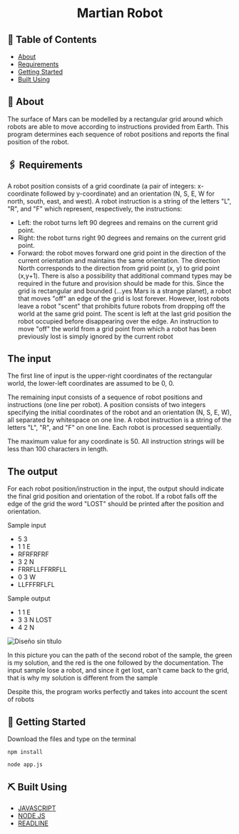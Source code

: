 <h1 align="center">Martian Robot</h1>
 
## 📝 Table of Contents
- [About](#about)
- [Requirements](#requirements)
- [Getting Started](#getting_started)
- [Built Using](#built_using)

## 🧐 About <a name = "about"></a>
The surface of Mars can be modelled by a rectangular grid around which robots are able to move according to instructions provided from Earth. This program determines each sequence of robot positions and reports the final position of the robot.

## 🖇 Requirements <a name="requirements"></a>
A robot position consists of a grid coordinate (a pair of integers: x-coordinate followed by y-coordinate) and an orientation (N, S, E, W for north, south, east, and west). A robot instruction is a string of the letters "L", "R", and "F" which represent, respectively, the instructions:
- Left: the robot turns left 90 degrees and remains on the current grid point.
- Right: the robot turns right 90 degrees and remains on the current grid point.
- Forward: the robot moves forward one grid point in the direction of the current orientation and maintains the same orientation.
The direction North corresponds to the direction from grid point (x, y) to grid point (x,y+1).
There is also a possibility that additional command types may be required in the future and provision should be made for this.
Since the grid is rectangular and bounded (...yes Mars is a strange planet), a robot that moves "off" an edge of the grid is lost forever. 
However, lost robots leave a robot "scent" that prohibits future robots from dropping off the world at the same grid point. The scent is left at the last grid position the robot occupied before disappearing over the edge. An instruction to move "off" the world from a grid point from which a robot has been previously lost is simply ignored by the current robot

<h2> The input</h2>
The first line of input is the upper-right coordinates of the rectangular world, the lower-left coordinates are assumed to be 0, 0.

The remaining input consists of a sequence of robot positions and instructions (one line per robot). A position consists of two integers specifying the initial coordinates of the robot and an orientation (N, S, E, W), all separated by whitespace on one line. A robot instruction is a string of the letters "L", "R", and "F" on one line.
Each robot is processed sequentially.

The maximum value for any coordinate is 50.
All instruction strings will be less than 100 characters in length.

<h2> The output</h2>
For each robot position/instruction in the input, the output should indicate the final grid position and orientation of the robot. If a robot falls off the edge of the grid the word "LOST" should be printed after the position and orientation. <br>

Sample input <br>
- 5 3 
- 1 1 E 
- RFRFRFRF 
- 3 2 N 
- FRRFLLFFRRFLL 
- 0 3 W 
- LLFFFRFLFL 

Sample output <br>
- 1 1 E 
- 3 3 N LOST
- 4 2 N

![Diseño sin título](https://user-images.githubusercontent.com/68464035/133938618-f7d528ed-eabd-4166-a833-cde98d493944.png)

In this picture you can the path of the second robot of the sample, the green is my solution, and the red is the one followed by the documentation.
The input sample lose a robot, and since it get lost, can't came back to the grid, that is why my solution is different from the sample

Despite this, the program works perfectly and takes into account the scent of robots

## 🏁 Getting Started <a name = "getting_started"></a>

Download the files and type on the terminal 
```
npm install  
```
```
node app.js 
```

## ⛏️ Built Using <a name = "built_using"></a>

- [JAVASCRIPT](https://developer.mozilla.org/es/docs/Web/JavaScript) 
- [NODE JS](https://nodejs.org/es/) 
- [READLINE](https://nodejs.org/api/readline.html)
